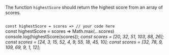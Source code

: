 The function `highestScore` should return the highest score from an array of scores.

<codeblock language="javascript" type="exercise" testMode="multipleInput">
<code>
const highestScore = scores => // your code here
</code>

<solution>
const highestScore = scores => Math.max(...scores)
</solution>

<testcases>
<caller>
console.log(highestScore(scores));
</caller>
<testcase>
<i>
const scores = [20, 32, 51, 103, 88, 26];
</i>
</testcase>
<testcase>
<i>
const scores = [24, 3, 15, 52, 4, 9, 55, 18, 45, 10];
</i>
</testcase>
<testcase>
<i>
const scores = [32, 78, 9, 109, 69, 9, 1, 12];
</i>
</testcase>
</testcases>
</codeblock>